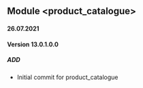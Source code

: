 ## Module <product_catalogue>

#### 26.07.2021
#### Version 13.0.1.0.0
##### ADD
- Initial commit for product_catalogue
